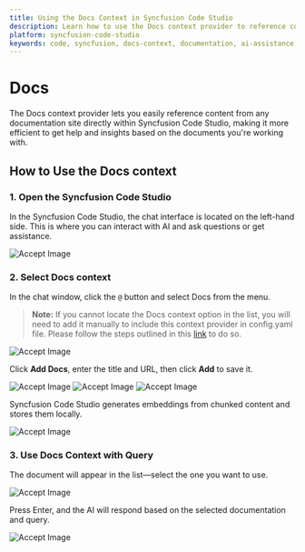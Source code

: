```yaml
---
title: Using the Docs Context in Syncfusion Code Studio
description: Learn how to use the Docs context provider to reference content from documentation sites directly in Syncfusion Code Studio.
platform: syncfusion-code-studio
keywords: code, syncfusion, docs-context, documentation, ai-assistance, developer-tools, productivity
---
```


# Docs 

The Docs context provider lets you easily reference content from any documentation site directly within Syncfusion Code Studio, making it more efficient to get help and insights based on the documents you're working with.



## How to Use the Docs context

### 1. Open the Syncfusion Code Studio

In the Syncfusion Code Studio, the chat interface is located on the left-hand side. This is where you can interact with AI and ask questions or get assistance.

<img src="../feature-images/open_chat.png" alt="Accept Image"  />

### 2. Select Docs context

In the chat window, click the `@` button and select Docs from the menu. 
> **Note:** If you cannot locate the Docs context option in the list, you will need to add it manually to include this context provider in config.yaml file. Please follow the steps outlined in this [link](/code-studio/features/context-providers/add-more-contextproviders/How-to-configure-more-contextproviders) to do so. 

<img src="../feature-images/click-context.png" alt="Accept Image"  />  



Click **Add Docs**, enter the title and URL, then click **Add** to save it.

<img src="../feature-images/docs-opencontext.png" alt="Accept Image"  />

<img src="../feature-images/docs-adddocs.png" alt="Accept Image"  />

<img src="../feature-images/docs-enterdetails.png" alt="Accept Image"  />

Syncfusion Code Studio generates embeddings from chunked content and stores them locally.


<img src="../feature-images/docs-loading.png" alt="Accept Image"  />

### 3. Use Docs Context with Query

The document will appear in the list—select the one you want to use.

<img src="../feature-images/docs-choose.png" alt="Accept Image"  />

Press Enter, and the AI will respond based on the selected documentation and query.

<img src="../feature-images/docs-output.png" alt="Accept Image"  />
